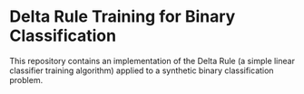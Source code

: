 # Delta Rule Training for Binary Classification
This repository contains an implementation of the Delta Rule (a simple linear classifier training algorithm) applied to a synthetic binary classification problem.

